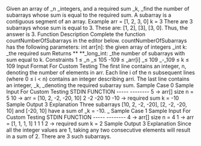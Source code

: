 Given an array of _n _integers, and a required sum _k, _find the number of subarrays whose sum is equal to the required sum. A subarray is a contiguous segment of an array.
Example
arr = [1, 2, 3, 0]
k = 3
There are 3 subarrays whose sum is equal to 3. These are: [1, 2], [3], [3, 0]. Thus, the answer is 3.
Function Description
Complete the function countNumberOfSubarrays in the editor below.
countNumberOfSubarrays has the following parameters:
    int arr[n]: the given array of integers
    _int k: _the required sum
Returns
**    **_long_int: _the number of subarrays with sum equal to k.
Constraints
1 ≤ _n _≤ 105
-109 ≤ _arr[i] _≤ 109
_-_109 ≤ k ≤ 109
Input Format For Custom Testing
The first line contains an integer, n, denoting the number of elements in arr. 
Each line i of the n subsequent lines (where 0 ≤ i < n) contains an integer describing arri.
The last line contains an integer, _k, _denoting the required subarray sum.
Sample Case 0
Sample Input For Custom Testing
STDIN         FUNCTION -----         -------- 5        →    arr[] size n = 5 10       →    arr = [10, 2, -2, -20, 10] 2 -2 -20 10 -10      →    required sum k = -10
Sample Output
3
Explanation
Three subarrays [10, 2, -2, -20], [2, -2, -20, 10] and [-20, 10] have a sum of _k = -10. _
Sample Case 1
Sample Input For Custom Testing
STDIN         FUNCTION -----         -------- 4        →    arr[] size n = 4         1        →    arr = [1, 1, 1, 1] 1 1 1     2        →    required sum k = 2
Sample Output
3
Explanation
Since all the integer values are 1, taking any two consecutive elements will result in a sum of 2. There are 3 such subarrays.